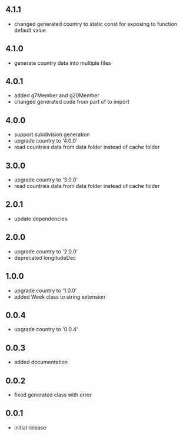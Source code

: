 ## 4.1.1

* changed generated country to static const for exposing to function default value

## 4.1.0

* generate country data into multiple files

## 4.0.1

* added g7Member and g20Member
* changed generated code from part of to import

## 4.0.0

* support subdivision generation
* upgrade country to '4.0.0'
* read countries data from data folder instead of cache folder

## 3.0.0

* upgrade country to '3.0.0'
* read countries data from data folder instead of cache folder

## 2.0.1

* update dependencies

## 2.0.0

* upgrade country to '2.0.0'
* deprecated longitudeDec

## 1.0.0

* upgrade country to '1.0.0'
* added Week class to string extension

## 0.0.4

* upgrade country to '0.0.4'

## 0.0.3

* added documentation

## 0.0.2

* fixed generated class with error

## 0.0.1

* initial release
